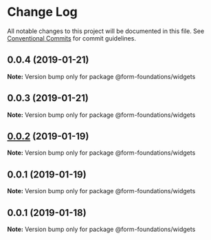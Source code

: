 # Change Log

All notable changes to this project will be documented in this file.
See [Conventional Commits](https://conventionalcommits.org) for commit guidelines.

## 0.0.4 (2019-01-21)

**Note:** Version bump only for package @form-foundations/widgets





## 0.0.3 (2019-01-21)

**Note:** Version bump only for package @form-foundations/widgets





## [0.0.2](https://github.com/nathanvale/form-foundations/compare/@form-foundations/widgets@0.0.1...@form-foundations/widgets@0.0.2) (2019-01-19)

**Note:** Version bump only for package @form-foundations/widgets





## 0.0.1 (2019-01-19)

**Note:** Version bump only for package @form-foundations/widgets





## 0.0.1 (2019-01-18)

**Note:** Version bump only for package @form-foundations/widgets
